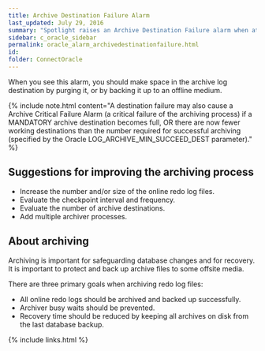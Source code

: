 ```yaml
---
title: ﻿Archive Destination Failure Alarm
last_updated: July 29, 2016
summary: "Spotlight raises an Archive Destination Failure alarm when at least one of the archive destinations specified for redo log files is about to become full."
sidebar: c_oracle_sidebar
permalink: oracle_alarm_archivedestinationfailure.html
id:
folder: ConnectOracle
---
```



When you see this alarm, you should make space in the archive log destination by purging it, or by backing it up to an offline medium.

{% include note.html content="A destination failure may also cause a Archive Critical Failure Alarm (a critical failure of the archiving process) if a MANDATORY archive destination becomes full, OR there are now fewer working destinations than the number required for successful archiving (specified by the Oracle LOG_ARCHIVE_MIN_SUCCEED_DEST parameter)." %}


## Suggestions for improving the archiving process

* Increase the number and/or size of the online redo log files.
* Evaluate the checkpoint interval and frequency.
* Evaluate the number of archive destinations.
* Add multiple archiver processes.

## About archiving

Archiving is important for safeguarding database changes and for recovery. It is important to protect and back up archive files to some offsite media.

There are three primary goals when archiving redo log files:

* All online redo logs should be archived and backed up successfully.
* Archiver busy waits should be prevented.
* Recovery time should be reduced by keeping all archives on disk from the last database backup.

{% include links.html %}
